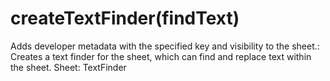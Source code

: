 # createTextFinder(findText)

Adds developer metadata with the specified key and visibility to the sheet.: Creates a text finder for the sheet, which can find and replace text within the sheet.
Sheet: TextFinder

